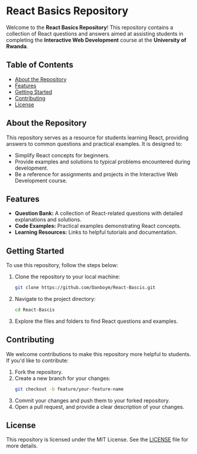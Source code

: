 # React Basics Repository

Welcome to the **React Basics Repository**! This repository contains a collection of React questions and answers aimed at assisting students in completing the **Interactive Web Development** course at the **University of Rwanda**.

## Table of Contents

- [About the Repository](#about-the-repository)
- [Features](#features)
- [Getting Started](#getting-started)
- [Contributing](#contributing)
- [License](#license)

## About the Repository

This repository serves as a resource for students learning React, providing answers to common questions and practical examples. It is designed to:
- Simplify React concepts for beginners.
- Provide examples and solutions to typical problems encountered during development.
- Be a reference for assignments and projects in the Interactive Web Development course.

## Features

- **Question Bank:** A collection of React-related questions with detailed explanations and solutions.
- **Code Examples:** Practical examples demonstrating React concepts.
- **Learning Resources:** Links to helpful tutorials and documentation.

## Getting Started

To use this repository, follow the steps below:

1. Clone the repository to your local machine:
   ```bash
   git clone https://github.com/Danboym/React-Bascis.git
   ```
2. Navigate to the project directory:
   ```bash
   cd React-Bascis
   ```
3. Explore the files and folders to find React questions and examples.

## Contributing

We welcome contributions to make this repository more helpful to students. If you'd like to contribute:

1. Fork the repository.
2. Create a new branch for your changes:
   ```bash
   git checkout -b feature/your-feature-name
   ```
3. Commit your changes and push them to your forked repository.
4. Open a pull request, and provide a clear description of your changes.

## License

This repository is licensed under the MIT License. See the [LICENSE](LICENSE) file for more details.

